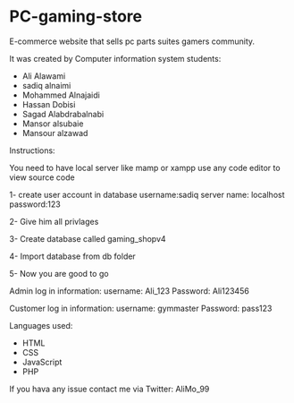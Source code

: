 # PC-gaming-store
E-commerce website that sells pc parts suites gamers community. 

It was created by Computer information system students:
- Ali Alawami
- sadiq alnaimi
- Mohammed Alnajaidi 
- Hassan Dobisi
- Sagad Alabdrabalnabi
- Mansor alsubaie
- Mansour alzawad


Instructions:

You need to have local server like mamp or xampp 
use any code editor to view source code 

1- create user account in database
username:sadiq
server name: localhost
password:123

2- Give him all privlages

3- Create database called gaming_shopv4

4- Import database from db folder 

5- Now you are good to go 

Admin log in information:
username: Ali_123
Password: Ali123456

Customer log in information:
username: gymmaster
Password: pass123

Languages used:
- HTML
- CSS
- JavaScript
- PHP

If you hava any issue contact me via Twitter: AliMo_99



